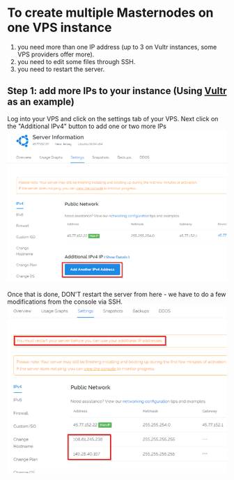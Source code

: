 # To create multiple Masternodes on one VPS instance
1. you need more than one IP address (up to 3 on Vultr instances, some VPS providers offer more).
2. you need to edit some files through SSH.
3. you need to restart the server.


## Step 1: add more IPs to your instance (Using [Vultr](https://www.vultr.com/?ref=7396893) as an example)
Log into your VPS and click on the settings tab of your VPS. Next click on the "Additional IPv4" button to add one or two more IPs
![Image AddIP](https://github.com/AtheneumChain/Scripts/blob/master/images/AddIPs.png) </br>
</br>
Once that is done, DON'T restart the server from here - we have to do a few modifications from the console via SSH.
![Image IPadded](https://github.com/AtheneumChain/Scripts/blob/master/images/IPadded.png) </br>
